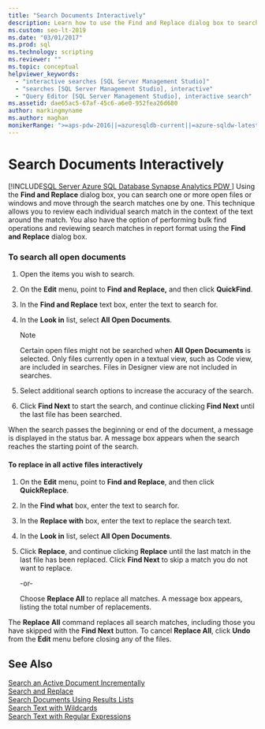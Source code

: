 ```yaml
---
title: "Search Documents Interactively"
description: Learn how to use the Find and Replace dialog box to search one or more open files or windows, pausing after each match to review what was found, in its context. You can also perform a bulk find operation and review the search matches in report format.
ms.custom: seo-lt-2019
ms.date: "03/01/2017"
ms.prod: sql
ms.technology: scripting
ms.reviewer: ""
ms.topic: conceptual
helpviewer_keywords: 
  - "interactive searches [SQL Server Management Studio]"
  - "searches [SQL Server Management Studio], interactive"
  - "Query Editor [SQL Server Management Studio], interactive search"
ms.assetid: dae65ac5-67af-45c6-a6e0-952fea26d680
author: markingmyname
ms.author: maghan
monikerRange: ">=aps-pdw-2016||=azuresqldb-current||=azure-sqldw-latest||>=sql-server-2016||=sqlallproducts-allversions||>=sql-server-linux-2017||=azuresqldb-mi-current"
---
```

# Search Documents Interactively
[!INCLUDE[SQL Server Azure SQL Database Synapse Analytics PDW ](../../includes/applies-to-version/sql-asdb-asdbmi-asa-pdw.md)]
  Using the **Find and Replace** dialog box, you can search one or more open files or windows and move through the search matches one by one. This technique allows you to review each individual search match in the context of the text around the match. You also have the option of performing bulk find operations and reviewing search matches in report format using the **Find and Replace** dialog box.  
  
### To search all open documents  
  
1.  Open the items you wish to search.  
  
2.  On the **Edit** menu, point to **Find and Replace,** and then click **QuickFind**.  
  
3.  In the **Find and Replace** text box, enter the text to search for.  
  
4.  In the **Look in** list, select **All Open Documents**.  
  
    > [!NOTE]  
    >  Certain open files might not be searched when **All Open Documents** is selected. Only files currently open in a textual view, such as Code view, are included in searches. Files in Designer view are not included in searches.  
  
5.  Select additional search options to increase the accuracy of the search.  
  
6.  Click **Find Next** to start the search, and continue clicking **Find Next** until the last file has been searched.  
  
 When the search passes the beginning or end of the document, a message is displayed in the status bar. A message box appears when the search reaches the starting point of the search.  
  
#### To replace in all active files interactively  
  
1.  On the **Edit** menu, point to **Find and Replace**, and then click **QuickReplace**.  
  
2.  In the **Find what** box, enter the text to search for.  
  
3.  In the **Replace with** box, enter the text to replace the search text.  
  
4.  In the **Look in** list, select **All Open Documents**.  
  
5.  Click **Replace**, and continue clicking **Replace** until the last match in the last file has been replaced. Click **Find Next** to skip a match you do not want to replace.  
  
     -or-  
  
     Choose **Replace All** to replace all matches. A message box appears, listing the total number of replacements.  
  
 The **Replace All** command replaces all search matches, including those you have skipped with the **Find Next** button. To cancel **Replace All**, click **Undo** from the **Edit** menu before closing any of the files.  
  
## See Also  
 [Search an Active Document Incrementally](../../relational-databases/scripting/search-an-active-document-incrementally.md)   
 [Search and Replace](../../relational-databases/scripting/search-and-replace.md)   
 [Search Documents Using Results Lists](../../relational-databases/scripting/search-documents-using-results-lists.md)   
 [Search Text with Wildcards](../../relational-databases/scripting/search-text-with-wildcards.md)   
 [Search Text with Regular Expressions](../../relational-databases/scripting/search-text-with-regular-expressions.md)  
  
  
